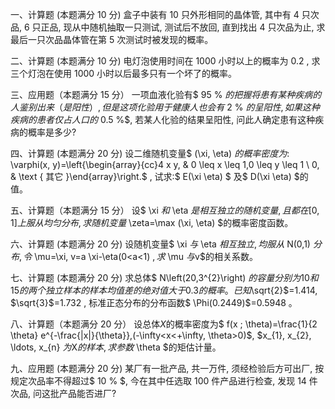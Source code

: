 一、计算题 (本题满分 10 分)
 盒子中装有 10 只外形相同的晶体管, 其中有 4 只次品, 6 只正品, 现从中随机抽取一只测试, 测试后不放回, 直到找出 4 只次品为止, 求最后一只次品晶体管在第 5 次测试时被发现的概率。
 ​

 二、计算题 (本题满分 10 分)
 电灯泡使用时间在 1000 小时以上的概率为  0.2 , 求三个灯泡在使用 1000 小时以后最多只有一个坏了的概率。
 ​

 三、应用题（本题满分 15 分）
 一项血液化验有$  95 \%  $的把握将患有某种疾病的人鉴别出来（是阳性）, 但是这项化验用于 健康人也会有$  2 \%  $的呈阳性, 如果这种疾病的患者仅占人口的$  0.5 \%$, 若某人化验的结果呈阳性, 问此人确定患有这种疾病的概率是多少?
 ​

 四、计算题 (本题满分 20 分)
 设二维随机变量$  (\xi, \eta)  $的概率密度为:$  \varphi(x, y)=\left\{\begin{array}{cc}4 x y, & 0 \leq x \leq 1,0 \leq y \leq 1 \\ 0, & \text { 其它 }\end{array}\right.$ , 
 试求:$  E(\xi \eta) $ 及$  D(\xi \eta)  $的值。
 ​

 五、计算题（本题满分 15 分）
 设$  \xi  $和$  \eta  $是相互独立的随机变量, 且都在  [0,1]  上服从均匀分布, 求随机变量$  \zeta=\max (\xi, \eta)  $的概率密度函数。
 ​

 六、计算题 (本题满分 20 分)
 设随机变量$  \xi  $与$  \eta  $相互独立, 均服从$  N(0,1)  $分布, 令$  \mu=\xi, v=a \xi-\eta(0<a<1) $, 求$  \mu  $与$v$的相关系数。
 ​

 七、计算题 (本题满分 20 分)
 求总体$  N\left(20,3^{2}\right)  $的容量分别为 10 和 15 的两个独立样本的样本均值差的绝对值大于  0.3  的概率。
 已知$\sqrt{2}$=1.414, $\sqrt{3}$=1.732 , 标准正态分布的分布函数$  \Phi(0.2449)$=0.5948 。
 ​

 八、计算题（本题满分 20 分）
 设总体$X$的概率密度为$  f(x ; \theta)=\frac{1}{2 \theta} e^{-\frac{|x|}{\theta}},(-\infty<x<+\infty, \theta>0)$, $x_{1}, x_{2}, \ldots, x_{n}  $为$X$的样本, 求参数$  \theta  $的矩估计量。
 ​

 九、应用题 (本题满分 20 分)
 某厂有一批产品, 共一万件, 须经检验后方可出厂, 按规定次品率不得超过$  10 \% $, 今在其中任选取 100 件产品进行检查, 发现 14 件次品, 问这批产品能否进厂?
 ​

 
